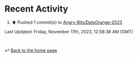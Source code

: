 # Recent Activity

<!--RECENT_ACTIVITY:start-->
1. ⬆️ Pushed 1 commit(s) to [Angry-Bits/DatsOrange-2023](https://github.com/Angry-Bits/DatsOrange-2023)<br>
<!--RECENT_ACTIVITY:end-->

<!--RECENT_ACTIVITY:last_update-->
Last Updated: Friday, November 17th, 2023, 12:58:38 AM (GMT)
<!--RECENT_ACTIVITY:last_update_end-->

<br>

↩️ [Back to the home page](/README.md)
